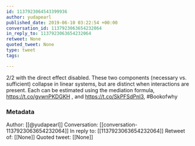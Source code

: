 ```yaml
---
id: 1137923064543399936
author: yudapearl
published_date: 2019-06-10 03:22:54 +00:00
conversation_id: 1137923063654232064
in_reply_to: 1137923063654232064
retweet: None
quoted_tweet: None
type: tweet
tags:

---
```


2/2 with the direct effect disabled. These two components (necessary vs. sufficient) collapse in linear systems, but are distinct when interactions are present. Each can be estimated using the mediation formula, https://t.co/gvwnPKDGKH , and https://t.co/SkPFSdPnl3, #Bookofwhy

### Metadata

Author: [[@yudapearl]]
Conversation: [[conversation-1137923063654232064]]
In reply to: [[1137923063654232064]]
Retweet of: [[None]]
Quoted tweet: [[None]]
